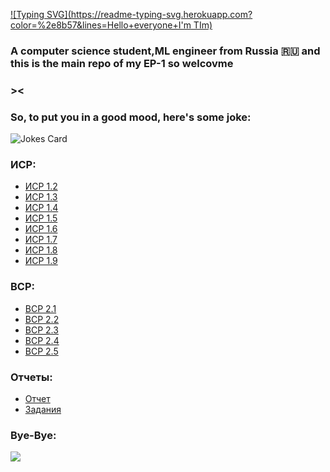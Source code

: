 [![Typing SVG](https://readme-typing-svg.herokuapp.com?color=%2e8b57&lines=Hello+everyone+I'm TIm)](https://git.io/typing-svg)
### A computer science student,ML engineer from Russia 🇷🇺 and this is the main repo of my EP-1 so welcovme
### ><


### So, to put you in a good mood, here's some joke:
![Jokes Card](https://readme-jokes.vercel.app/api)


### ИСР:
<ul>
<li><a href="https://github.com/reinoperay/EP-1/blob/main/%D0%98%D0%A1%D0%A0%201.2.docx" >ИСР 1.2</a></li>
<li><a href="https://github.com/reinoperay/EP-1/blob/main/%D0%98%D0%A1%D0%A0%201.3.jpeg" >ИСР 1.3</a></li>
<li><a href="https://github.com/reinoperay/EP-1/blob/main/%D0%98%D0%A1%D0%A0%201.4.docx" >ИСР 1.4</a></li>
<li><a href="https://github.com/reinoperay/EP-1/blob/main/%D0%98%D0%A1%D0%A0%201.5.docx" >ИСР 1.5</a></li>
<li><a href="https://github.com/reinoperay/EP-1/blob/main/%D0%98%D0%A1%D0%A0%201.6.docx" >ИСР 1.6</a></li>
<li><a href="https://github.com/reinoperay/EP-1/blob/main/%D0%98%D0%A1%D0%A0%201.7.docx" >ИСР 1.7</a></li>
<li><a href="https://github.com/reinoperay/EP-1/blob/main/%D0%98%D0%A1%D0%A0%201.8.docx" >ИСР 1.8</a></li>
<li><a href="https://github.com/reinoperay/EP-1/blob/main/%D0%98%D0%A1%D0%A0%201.9.jpeg" >ИСР 1.9</a></li>
</ul>

### ВСР:
<ul>
<li><a href="https://github.com/reinoperay/EP-1/blob/main/%D0%92%D0%A1%D0%A0%202.1.jpeg" >ВСР 2.1</a></li>
<li><a href="https://github.com/reinoperay/EP-1/blob/main/%D0%92%D0%A1%D0%A0%202.2.docx" >ВСР 2.2</a></li>
<li><a href="https://github.com/reinoperay/EP-1/blob/main/%D0%92%D0%A1%D0%A0%202.3.docx" >ВСР 2.3</a></li>
<li><a href="https://github.com/reinoperay/EP-1/blob/main/%D0%92%D0%A1%D0%A0%202.4.docx" >ВСР 2.4</a></li>
<li><a href="https://github.com/reinoperay/EP-1/blob/main/%D0%92%D0%A1%D0%A0%202.5" >ВСР 2.5</a></li>
</ul>

### Отчеты:
<ul>
<li><a href="https://github.com/reinoperay/EP-1/blob/main/%D0%9E%D1%82%D1%87%D0%B5%D1%82%20%D0%BF%D0%BE%20%D0%BF%D1%80%D0%B0%D0%BA%D1%82%D0%B8%D0%BA%D0%B5%20%D0%A2%D1%80%D0%B5%D1%82%D1%8C%D1%8F%D0%BA%D0%BE%D0%B2%20%D0%A2%D0%B8%D0%BC%D0%BE%D1%84%D0%B5%D0%B8%CC%86.docx" >Отчет</a></li>
<li><a href="https://github.com/reinoperay/EP-1/blob/main/%D0%97%D0%B0%D0%B4%D0%B0%D0%BD%D0%B8%D1%8F%20%D0%BD%D0%B0%20%D0%BF%D1%80%D0%B0%D0%BA%D1%82%D0%B8%D0%BA%D1%83%20%D0%A2%D1%80%D0%B5%D1%82%D1%8C%D1%8F%D0%BA%D0%BE%D0%B2%20%D0%A2%D0%B8%D0%BC%D0%BE%D1%84%D0%B5%D0%B8%CC%86.docx" >Задания</a></li>
</ul>


### Bye-Bye:
![](https://github.com/blackcater/blackcater/raw/main/images/Hi.gif)

